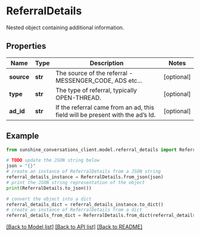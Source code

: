 # ReferralDetails

Nested object containing additional information.

## Properties

Name | Type | Description | Notes
------------ | ------------- | ------------- | -------------
**source** | **str** | The source of the referral - MESSENGER_CODE, ADS etc… | [optional] 
**type** | **str** | The type of referral, typically OPEN-THREAD. | [optional] 
**ad_id** | **str** | If the referral came from an ad, this field will be present with the ad’s Id. | [optional] 

## Example

```python
from sunshine_conversations_client.model.referral_details import ReferralDetails

# TODO update the JSON string below
json = "{}"
# create an instance of ReferralDetails from a JSON string
referral_details_instance = ReferralDetails.from_json(json)
# print the JSON string representation of the object
print(ReferralDetails.to_json())

# convert the object into a dict
referral_details_dict = referral_details_instance.to_dict()
# create an instance of ReferralDetails from a dict
referral_details_from_dict = ReferralDetails.from_dict(referral_details_dict)
```
[[Back to Model list]](../README.md#documentation-for-models) [[Back to API list]](../README.md#documentation-for-api-endpoints) [[Back to README]](../README.md)


